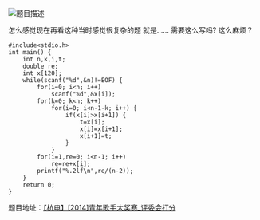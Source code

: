 ![题目描述](http://img.blog.csdn.net/20151220151958211)

怎么感觉现在再看这种当时感觉很复杂的题
就是……
需要这么写吗?
这么麻烦？

```
#include<stdio.h>
int main() {
    int n,k,i,t;
    double re;
    int x[120];
    while(scanf("%d",&n)!=EOF) {
        for(i=0; i<n; i++)
            scanf("%d",&x[i]);
        for(k=0; k<n; k++)
            for(i=0; i<n-1-k; i++) {
                if(x[i]>x[i+1]) {
                    t=x[i];
                    x[i]=x[i+1];
                    x[i+1]=t;
                }
            }
        for(i=1,re=0; i<n-1; i++)
            re=re+x[i];
        printf("%.2lf\n",re/(n-2));
    }
    return 0;
}
```
题目地址：[【杭电】[2014]青年歌手大奖赛_评委会打分](http://acm.hdu.edu.cn/showproblem.php?pid=2014)